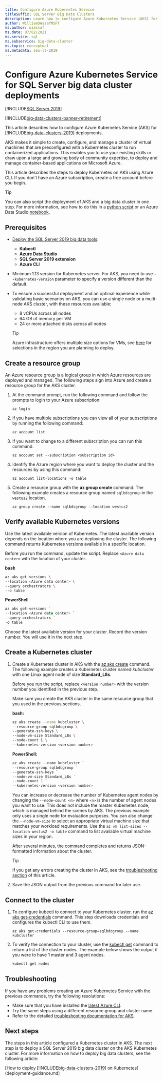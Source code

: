 ```yaml
---
title: Configure Azure Kubernetes Service
titleSuffix: SQL Server Big Data Clusters
description: Learn how to configure Azure Kubernetes Service (AKS) for SQL Server 2019 big data cluster deployments.
author: WilliamDAssafMSFT
ms.author: wiassaf
ms.date: 07/02/2021
ms.service: sql
ms.subservice: big-data-cluster
ms.topic: conceptual
ms.metadata: seo-lt-2019
---
```


# Configure Azure Kubernetes Service for SQL Server big data cluster deployments

[!INCLUDE[SQL Server 2019](../includes/applies-to-version/sqlserver2019.md)]

[!INCLUDE[big-data-clusters-banner-retirement](../includes/bdc-banner-retirement.md)]

This article describes how to configure Azure Kubernetes Service (AKS) for [!INCLUDE[big-data-clusters-2019](../includes/ssbigdataclusters-ver15.md)] deployments.

AKS makes it simple to create, configure, and manage a cluster of virtual machines that are preconfigured with a Kubernetes cluster to run containerized applications. This enables you to use your existing skills or draw upon a large and growing body of community expertise, to deploy and manage container-based applications on Microsoft Azure.

This article describes the steps to deploy Kubernetes on AKS using Azure CLI. If you don't have an Azure subscription, create a free account before you begin.

> [!TIP]
> You can also script the deployment of AKS and a big data cluster in one step. For more information, see how to do this in a [python script](quickstart-big-data-cluster-deploy.md) or an Azure Data Studio [notebook](notebooks-deploy.md).

## Prerequisites

- [Deploy the SQL Server 2019 big data tools](deploy-big-data-tools.md):
   - **Kubectl**
   - **Azure Data Studio**
   - **SQL Server 2019 extension**
   - **Azure CLI**

- Minimum 1.13 version for Kubernetes server. For AKS, you need to use `--kubernetes-version` parameter to specify a version different than the default.

- To ensure a successful deployment and an optimal experience while validating basic scenarios on AKS, you can use a single node or a multi-node AKS cluster, with these resources available:
   - 8 vCPUs across all nodes
   - 64 GB of memory per VM
   - 24 or more attached disks across all nodes

   > [!TIP]
   > Azure infrastructure offers multiple size options for VMs, see [here](/azure/virtual-machines/windows/sizes) for selections in the region you are planning to deploy.

## Create a resource group

An Azure resource group is a logical group in which Azure resources are deployed and managed. The following steps sign into Azure and create a resource group for the AKS cluster.

1. At the command prompt, run the following command and follow the prompts to login to your Azure subscription:

    ```azurecli
    az login
    ```

1. If you have multiple subscriptions you can view all of your subscriptions by running the following command:

   ```azurecli
   az account list
   ```

1. If you want to change to a different subscription you can run this command:

   ```azurecli
   az account set --subscription <subscription id>
   ```

1. Identify the Azure region where you want to deploy the cluster and the resources by using this command:

   ```azurecli
   az account list-locations -o table
   ```

1. Create a resource group with the **az group create** command. The following example creates a resource group named `sqlbdcgroup` in the `westus2` location.

   ```azurecli
   az group create --name sqlbdcgroup --location westus2
   ```

## Verify available Kubernetes versions

Use the latest available version of Kubernetes. The latest available version depends on the location where you are deploying the cluster. The following command returns Kubernetes versions available in a specific location.

Before you run the command, update the script. Replace `<Azure data center>` with the location of your cluster.

   **bash**

   ```bash
   az aks get-versions \
   --location <Azure data center> \
   --query orchestrators \
   --o table
   ```

   **PowerShell**

   ```powershell
   az aks get-versions `
   --location <Azure data center> `
   --query orchestrators `
   -o table
   ```

Choose the latest available version for your cluster. Record the version number. You will use it in the next step.

## Create a Kubernetes cluster

1. Create a Kubernetes cluster in AKS with the [az aks create](/cli/azure/aks) command. The following example creates a Kubernetes cluster named *kubcluster* with one Linux agent node of size **Standard_L8s**.

   Before you run the script, replace `<version number>` with the version number you identified in the previous step.

   Make sure you create the AKS cluster in the same resource group that you used in the previous sections.

   **bash:**

   ```bash
   az aks create --name kubcluster \
   --resource-group sqlbdcgroup \
   --generate-ssh-keys \
   --node-vm-size Standard_L8s \
   --node-count 1 \
   --kubernetes-version <version number>
   ```

   **PowerShell:**

   ```powershell
   az aks create --name kubcluster `
   --resource-group sqlbdcgroup `
   --generate-ssh-keys `
   --node-vm-size Standard_L8s `
   --node-count 1 `
   --kubernetes-version <version number>
   ```

   You can increase or decrease the number of Kubernetes agent nodes by changing the `--node-count <n>` where `<n>` is the number of agent nodes you want to use. This does not include the master Kubernetes node, which is managed behind the scenes by AKS. The previous example only uses a single node for evaluation purposes. You can also change the `--node-vm-size` to select an appropriate virtual machine size that matches your workload requirements. Use the `az vm list-sizes --location westus2 -o table` command to list available virtual machine sizes in your region.

   After several minutes, the command completes and returns JSON-formatted information about the cluster.

   > [!TIP]
   > If you get any errors creating the cluster in AKS, see the [troubleshooting section](#troubleshoot) of this article.

1. Save the JSON output from the previous command for later use.

## Connect to the cluster

1. To configure kubectl to connect to your Kubernetes cluster, run the [az aks get-credentials](/cli/azure/aks#az-aks-get-credentials) command. This step downloads credentials and configures the kubectl CLI to use them.

   ```azurecli
   az aks get-credentials --resource-group=sqlbdcgroup --name kubcluster
   ```

1. To verify the connection to your cluster, use the [kubectl get](https://kubernetes.io/docs/reference/generated/kubectl/kubectl-commands) command to return a list of the cluster nodes.  The example below shows the output if you were to have 1 master and 3 agent nodes.

   ```bash
   kubectl get nodes
   ```

## <a id="troubleshoot"></a> Troubleshooting

If you have any problems creating an Azure Kubernetes Service with the previous commands, try the following resolutions:

- Make sure that you have installed the [latest Azure CLI](/cli/azure/install-azure-cli).
- Try the same steps using a different resource group and cluster name.
- Refer to the detailed [troubleshooting documentation for AKS](/azure/aks/troubleshooting).

## Next steps

The steps in this article configured a Kubernetes cluster in AKS. The next step is to deploy a SQL Server 2019 big data cluster on the AKS Kubernetes cluster. For more information on how to deploy big data clusters, see the following article:

[How to deploy [!INCLUDE[big-data-clusters-2019](../includes/ssbigdataclusters-ss-nover.md)] on Kubernetes](deployment-guidance.md)